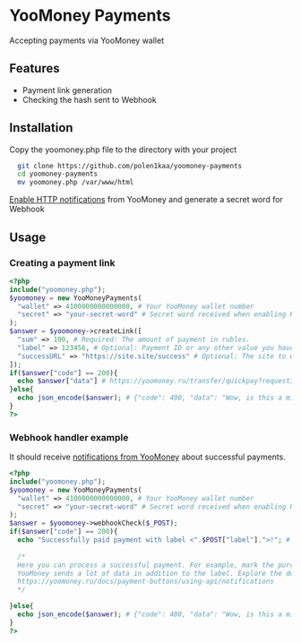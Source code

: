 
# YooMoney Payments

Accepting payments via YooMoney wallet


## Features

- Payment link generation
- Checking the hash sent to Webhook



## Installation

Copy the yoomoney.php file to the directory with your project

```bash
  git clone https://github.com/polen1kaa/yoomoney-payments
  cd yoomoney-payments
  mv yoomoney.php /var/www/html
```

[Enable HTTP notifications](https://yoomoney.ru/transfer/myservices/http-notification) from YooMoney and generate a secret word for Webhook
## Usage

### Creating a payment link
```php
<?php
include("yoomoney.php");
$yoomoney = new YooMoneyPayments(
  "wallet" => 4100000000000000, # Your YooMoney wallet number
  "secret" => "your-secret-word" # Secret word received when enabling HTTP notifications
);
$answer = $yoomoney->createLink([
  "sum" => 100, # Required: The amount of payment in rubles.
  "label" => 123456, # Optional: Payment ID or any other value you have for recognizing a specific payment on your site
  "successURL" => "https://site.site/success" # Optional: The site to which the client is redirected if the payment is successful.
]);
if($answer["code"] == 200){
  echo $answer["data"] # https://yoomoney.ru/transfer/quickpay?requestId=...
}else{
  echo json_encode($answer); # {"code": 400, "data": "Wow, is this a mistake?"}
}
?>
```

### Webhook handler example
It should receive [notifications from YooMoney](https://yoomoney.ru/transfer/myservices/http-notification) about successful payments.
```php
<?php
include("yoomoney.php");
$yoomoney = new YooMoneyPayments(
  "wallet" => 4100000000000000, # Your YooMoney wallet number
  "secret" => "your-secret-word" # Secret word received when enabling HTTP notifications
);
$answer = $yoomoney->webhookCheck($_POST);
if($answer["code"] == 200){
  echo "Successfully paid payment with label <".$POST["label"].">!"; # {"code": 200, "data": "Successfully paid payment with label <123456>!"}
  
  /*
  Here you can process a successful payment. For example, mark the purchase as paid.
  YooMoney sends a lot of data in addition to the label. Explore the documentation:
  https://yoomoney.ru/docs/payment-buttons/using-api/notifications
  */

}else{
  echo json_encode($answer); # {"code": 400, "data": "Wow, is this a mistake?"}
}
?>
```
